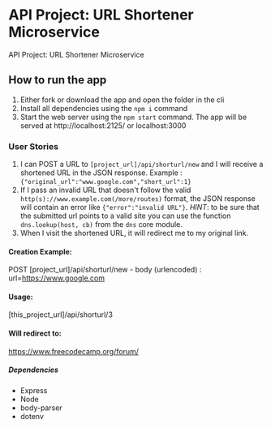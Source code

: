 # API Project: URL Shortener Microservice
API Project: URL Shortener Microservice



##  How to run the app
1. Either fork or download the app and open the folder in the cli
2. Install all dependencies using the `npm i` command
3. Start the web server using the `npm start` command. The app will be served at http://localhost:2125/ or localhost:3000




### User Stories
1. I can POST a URL to `[project_url]/api/shorturl/new` and I will receive a shortened URL in the JSON response. Example : `{"original_url":"www.google.com","short_url":1}`
2. If I pass an invalid URL that doesn't follow the valid `http(s)://www.example.com(/more/routes)` format, the JSON response will contain an error like `{"error":"invalid URL"}`. *HINT*: to be sure that the submitted url points to a valid site you can use the function `dns.lookup(host, cb)` from the `dns` core module.
3. When I visit the shortened URL, it will redirect me to my original link.



#### Creation Example:
POST [project_url]/api/shorturl/new - body (urlencoded) :  url=https://www.google.com

#### Usage:
[this_project_url]/api/shorturl/3

#### Will redirect to:
https://www.freecodecamp.org/forum/



##### Dependencies
- Express
- Node
- body-parser
- dotenv









